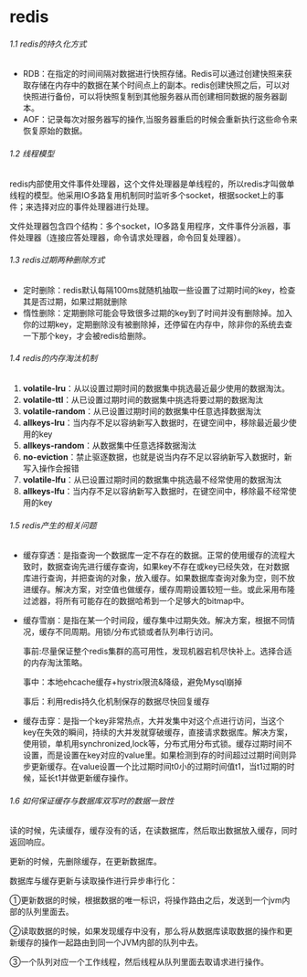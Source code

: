 # redis

###### 1.1 redis的持久化方式

- RDB：在指定的时间间隔对数据进行快照存储。Redis可以通过创建快照来获取存储在内存中的数据在某个时间点上的副本。redis创建快照之后，可以对快照进行备份，可以将快照复制到其他服务器从而创建相同数据的服务器副本。
- AOF：记录每次对服务器写的操作,当服务器重启的时候会重新执行这些命令来恢复原始的数据。

###### 1.2 线程模型

redis内部使用文件事件处理器，这个文件处理器是单线程的，所以redis才叫做单线程的模型。他采用IO多路复用机制同时监听多个socket，根据socket上的事件；来选择对应的事件处理器进行处理。

文件处理器包含四个结构：多个socket，IO多路复用程序，文件事件分派器，事件处理器（连接应答处理器，命令请求处理器，命令回复处理器）。



###### 1.3 redis过期两种删除方式

- 定时删除：redis默认每隔100ms就随机抽取一些设置了过期时间的key，检查其是否过期，如果过期就删除
- 惰性删除：定期删除可能会导致很多过期的key到了时间并没有删除掉。加入你的过期key，定期删除没有被删除掉，还停留在内存中，除非你的系统去查一下那个key，才会被redis给删除。



###### 1.4 redis的内存淘汰机制

1. **volatile-lru**：从以设置过期时间的数据集中挑选最近最少使用的数据淘汰。
2. **volatile-ttl**：从已设置过期时间的数据集中挑选将要过期的数据淘汰
3. **volatile-random**：从已设置过期时间的数据集中任意选择数据淘汰
4. **allkeys-lru**：当内存不足以容纳新写入数据时，在键空间中，移除最近最少使用的key
5. **allkeys-random**：从数据集中任意选择数据淘汰
6. **no-eviction**：禁止驱逐数据，也就是说当内存不足以容纳新写入数据时，新写入操作会报错
7. **volatile-lfu**：从已设置过期时间的数据集中挑选最不经常使用的数据淘汰
8. **allkeys-lfu**：当内存不足以容纳新写入数据时，在键空间中，移除最不经常使用的key



###### 1.5 redis产生的相关问题

- 缓存穿透：是指查询一个数据库一定不存在的数据。正常的使用缓存的流程大致时，数据查询先进行缓存查询，如果key不存在或key已经失效，在对数据库进行查询，并把查询的对象，放入缓存。如果数据库查询对象为空，则不放进缓存。解决方案，对空值也做缓存，缓存周期设置较短一些。或此采用布隆过滤器，将所有可能存在的数据哈希到一个足够大的bitmap中。

- 缓存雪崩：是指在某一个时间段，缓存集中过期失效。解决方案，根据不同情况，缓存不同周期。用锁/分布式锁或者队列串行访问。

  事前:尽量保证整个redis集群的高可用性，发现机器宕机尽快补上。选择合适的内存淘汰策略。

  事中：本地ehcache缓存+hystrix限流&降级，避免Mysql崩掉

  事后：利用redis持久化机制保存的数据尽快回复缓存

- 缓存击穿：是指一个key非常热点，大并发集中对这个点进行访问，当这个key在失效的瞬间，持续的大并发就穿破缓存，直接请求数据库。解决方案，使用锁，单机用synchronized,lock等，分布式用分布式锁。缓存过期时间不设置，而是设置在key对应的value里。如果检测到存的时间超过过期时间则异步更新缓存。在value设置一个比过期时间t0小的过期时间值t1，当t1过期的时候，延长t1并做更新缓存操作。



###### 1.6 如何保证缓存与数据库双写时的数据一致性

读的时候，先读缓存，缓存没有的话，在读数据库，然后取出数据放入缓存，同时返回响应。

更新的时候，先删除缓存，在更新数据库。



数据库与缓存更新与读取操作进行异步串行化：

①更新数据的时候，根据数据的唯一标识，将操作路由之后，发送到一个jvm内部的队列里面去。

②读取数据的时候，如果发现缓存中没有，那么将从数据库读取数据的操作和更新缓存的操作一起路由到同一个JVM内部的队列中去。

③一个队列对应一个工作线程，然后线程从队列里面去取请求进行操作。

